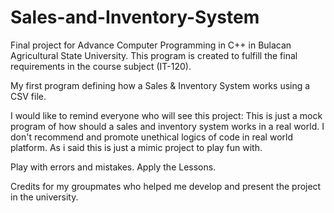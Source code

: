 # Sales-and-Inventory-System
Final project for Advance Computer Programming in C++ in Bulacan Agricultural State University. 
This program is created to fulfill the final requirements in the course subject  (IT-120).

My first program defining how a Sales & Inventory System works using a CSV file.

I would like to remind everyone who will see this project:
This is just a mock program of how should a sales and inventory system works in a real world. 
I don't recommend and promote unethical logics of code in real world platform. As i said this is just a mimic project to play fun with.

Play with errors and mistakes. Apply the Lessons.

Credits for my groupmates who helped me develop and present the project in the university.

